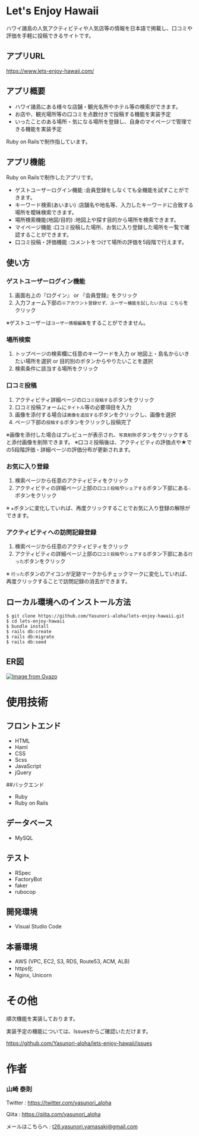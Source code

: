 # Let's Enjoy Hawaii

ハワイ諸島の人気アクティビティや人気店等の情報を日本語で掲載し、口コミや評価を手軽に投稿できるサイトです。

## アプリURL
https://www.lets-enjoy-hawaii.com/

## アプリ概要
 - ハワイ諸島にある様々な店舗・観光名所やホテル等の検索ができます。
 - お店や、観光場所等の口コミを点数付きで投稿する機能を実装予定
 - いったことのある場所・気になる場所を登録し、自身のマイページで管理できる機能を実装予定

Ruby on Railsで制作指しています。

## アプリ機能
Ruby on Railsで制作したアプリです。
 - ゲストユーザーログイン機能 :会員登録をしなくても全機能を試すことができます。
 - キーワード検索(あいまい) :店舗名や地名等、入力したキーワードに合致する場所を曖昧検索できます。
 - 場所検索機能(地図/目的) :地図上や探す目的から場所を検索できます。
 - マイページ機能 :口コミ投稿した場所、お気に入り登録した場所を一覧で確認することができます。
 - 口コミ投稿・評価機能 :コメントをつけて場所の評価を5段階で行えます。

## 使い方
### ゲストユーザーログイン機能
1. 画面右上の『ログイン』 or 『会員登録』をクリック
2. 入力フォーム下部の`※アカウント登録せず、ユーザー機能を試したい方は こちら`をクリック

※ゲストユーザーは`ユーザー情報編集`をすることができません。
### 場所検索
1. トップページの検索欄に任意のキーワードを入力 or 地図上・島名からいきたい場所を選択 or 目的別のボタンからやりたいことを選択
2. 検索条件に該当する場所をクリック

### 口コミ投稿
1. アクティビティ詳細ページの`口コミ投稿する`ボタンをクリック
2. 口コミ投稿フォームに`タイトル`等の必要項目を入力
3. 画像を添付する場合は`画像を追加する`ボタンをクリックし、画像を選択
4. ページ下部の`投稿する`ボタンをクリックし投稿完了

※画像を添付した場合はプレビューが表示され、`写真削除`ボタンをクリックすると添付画像を削除できます。
※口コミ投稿後は、アクティビティの評価点や★での5段階評価・詳細ページの評価分布が更新されます。

### お気に入り登録
1. 検索ページから任意のアクティビティをクリック
2. アクティビティの詳細ページ上部の`口コミ投稿`や`シェアする`ボタン下部にある`☆`ボタンをクリック

※ `★`ボタンに変化していれば、再度クリックすることでお気に入り登録の解除ができます。

### アクティビティへの訪問記録登録
1. 検索ページから任意のアクティビティをクリック
2. アクティビティの詳細ページ上部の`口コミ投稿`や`シェアする`ボタン下部にある`行った`ボタンをクリック

※ `行った`ボタンのアイコンが足跡マークからチェックマークに変化していれば、再度クリックすることで訪問記録の消去ができます。

## ローカル環境へのインストール方法
```
$ git clone https://github.com/Yasunori-aloha/lets-enjoy-hawaii.git
$ cd lets-enjoy-hawaii
$ bundle install
$ rails db:create
$ rails db:migrate
$ rails db:seed
```
## ER図
[![Image from Gyazo](https://i.gyazo.com/df54895268d0fbfee3f13d7f0f7b3e3f.png)](https://gyazo.com/df54895268d0fbfee3f13d7f0f7b3e3f)

# 使用技術
## フロントエンド
* HTML
* Haml
* CSS
* Scss
* JavaScript
* jQuery

##バックエンド
* Ruby
* Ruby on Rails

## データベース
* MySQL

## テスト
* RSpec
* FactoryBot
* faker
* rubocop

## 開発環境
* Visual Studio Code

## 本番環境
* AWS (VPC, EC2, S3, RDS, Route53, ACM, ALB)
* https化
* Nginx, Unicorn
# その他
順次機能を実装しております。

実装予定の機能については、Issuesからご確認いただけます。

https://github.com/Yasunori-aloha/lets-enjoy-hawaii/issues

# 作者
### 山崎 泰則
Twitter : https://twitter.com/yasunori_aloha

Qiita : https://qiita.com/yasunori_aloha

メールはこちらへ : t26.yasunori.yamasaki@gmail.com
